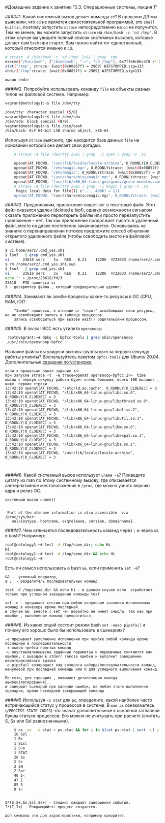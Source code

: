 #Домашнее задание к занятию "3.3. Операционные системы, лекция 1"

#####1. Какой системный вызов делает команда `cd`? В прошлом ДЗ мы выяснили, что `cd` не является самостоятельной  программой, это `shell builtin`, поэтому запустить `strace` непосредственно на `cd` не получится. Тем не менее, вы можете запустить `strace` на `/bin/bash -c 'cd /tmp'`. В этом случае вы увидите полный список системных вызовов, которые делает сам `bash` при старте. Вам нужно найти тот единственный, который относится именно к `cd`.

```bash       
# strace -d /bin/bash -c 'cd /tmp' 2>&1 | grep  tmp   
execve("/bin/bash", ["/bin/bash", "-c", "cd /tmp"], 0x7ffe8c66cbf8 /* 24 vars */strace: [wait(0x04057f) = 2969] WIFSTOPPED,sig=SIGTRAP,EVENT_EXEC (4)
stat("/tmp", strace: [wait(0x00857f) = 2969] WIFSTOPPED,sig=133
chdir("/tmp"strace: [wait(0x00857f) = 2969] WIFSTOPPED,sig=133

вызов chdir
```
    


#####2. Попробуйте использовать команду `file` на объекты разных типов на файловой системе. Например:  

```bash   
vagrant@netology1:~$ file /dev/tty

/dev/tty: character special (5/0)
vagrant@netology1:~$ file /dev/sda
/dev/sda: block special (8/0)
vagrant@netology1:~$ file /bin/bash
/bin/bash: ELF 64-bit LSB shared object, x86-64
```
    
   Используя `strace` выясните, где находится база данных `file` на основании которой она делает свои догадки.

```bash
    # strace -d file /dev/tty 2>&1 | grep  -i open | grep -v .so
    
    openat(AT_FDCWD, "/usr/lib/locale/locale-archive", O_RDONLY|O_CLOEXECstrace: [wait(0x00857f) = 2996] WIFSTOPPED,sig=133
    openat(AT_FDCWD, "/etc/magic.mgc", O_RDONLYstrace: [wait(0x00857f) = 2996] WIFSTOPPED,sig=133
    openat(AT_FDCWD, "/etc/magic", O_RDONLYstrace: [wait(0x00857f) = 2996] WIFSTOPPED,sig=133
    openat(AT_FDCWD, "/usr/share/misc/magic.mgc", O_RDONLYstrace: [wait(0x00857f) = 2996] WIFSTOPPED,sig=133
    openat(AT_FDCWD, "/usr/lib/x86_64-linux-gnu/gconv/gconv-modules.cache", O_RDONLYstrace: [wait(0x00857f) = 2996] WIFSTOPPED,sig=133
    # strace -d file /dev/tty 2>&1 | grep  -i magic | grep -v .so
     Magic local data for file(1) c"..., 4096) = 111
    openat(AT_FDCWD, "/usr/share/misc/magic.mgc", O_RDONLYstrace: [wait(0x00857f) = 3043] WIFSTOPPED,sig=133
```

#####3. Предположим, приложение пишет лог в текстовый файл. Этот файл оказался удален (deleted в lsof), однако возможности сигналом сказать приложению переоткрыть файлы или просто перезапустить приложение – нет. Так как приложение продолжает писать в удаленный файл, место на диске постепенно заканчивается. Основываясь на знаниях о перенаправлении потоков предложите способ обнуления открытого удаленного файла (чтобы освободить место на файловой системе).
```bash
$ vi home/serz/.cmd_yes.sh1
$ lsof   | grep cmd_yes.sh1
vi      23618 serz    3u   REG   8,21    12288  4722033 /home/serz/.cmd_yes.sh1.swp
$ rm /home/serz/.cmd_yes.sh1.swp
$ lsof   | grep cmd_yes.sh1
vi      23618 serz    3u   REG   8,21    12288  4722033 /home/serz/.cmd_yes.sh1.swp (deleted)
echo '' > /proc/23618/fd/3
23618 - PID процесса vi
3 - дескриптор файла , который предварительно удалил. 

```

#####4. Занимают ли зомби-процессы какие-то ресурсы в ОС (CPU, RAM, IO)?
```text
    "Зомби" процессы, в отличии от "сирот" освобождают свои ресурсы, но не освобождают запись в таблице процессов. 
    запись освободиться при вызове wait() родительским процессом. 
```
#####5. В iovisor BCC есть утилита `opensnoop`:
```bash
 root@vagrant:~# dpkg -L bpfcc-tools | grep sbin/opensnoop
 /usr/sbin/opensnoop-bpfcc
```
 На какие файлы вы увидели вызовы группы `open` за первую секунду работы утилиты? Воспользуйтесь пакетом `bpfcc-tools` для Ubuntu 20.04. Дополнительные [сведения по установке](https://github.com/iovisor/bcc/blob/master/INSTALL.md).

```text
если я правильно понял задание то:
при запуске strace -t  -e trace=openat opensnoop-bpfcc 2>>  time
вывод в первую секунду работы будет очень большим, всего 108 вызовов , ниже  первие строки
13:42:10 openat(AT_FDCWD, "/etc/ld.so.cache", O_RDONLY|O_CLOEXEC) = 3
13:42:10 openat(AT_FDCWD, "/lib/x86_64-linux-gnu/libc.so.6", O_RDONLY|O_CLOEXEC) = 3
13:42:10 openat(AT_FDCWD, "/lib/x86_64-linux-gnu/libpthread.so.0", O_RDONLY|O_CLOEXEC) = 3
13:42:10 openat(AT_FDCWD, "/lib/x86_64-linux-gnu/libdl.so.2", O_RDONLY|O_CLOEXEC) = 3
13:42:10 openat(AT_FDCWD, "/lib/x86_64-linux-gnu/libutil.so.1", O_RDONLY|O_CLOEXEC) = 3
13:42:10 openat(AT_FDCWD, "/lib/x86_64-linux-gnu/libm.so.6", O_RDONLY|O_CLOEXEC) = 3
13:42:10 openat(AT_FDCWD, "/lib/x86_64-linux-gnu/libexpat.so.1", O_RDONLY|O_CLOEXEC) = 3
13:42:10 openat(AT_FDCWD, "/lib/x86_64-linux-gnu/libz.so.1", O_RDONLY|O_CLOEXEC) = 3
13:42:10 openat(AT_FDCWD, "/usr/lib/locale/locale-archive", O_RDONLY|O_CLOEXEC) = 3



```
   
#####6. Какой системный вызов использует `uname -a`? Приведите цитату из man по этому системному вызову, где описывается альтернативное местоположение в `/proc`, где можно узнать версию ядра и релиз ОС.
```text
системный вызов uname()


 Part of the utsname information is also accessible  via  /proc/sys/ker‐
   nel/{ostype, hostname, osqrelease, version, domainname}.

```
#####7. Чем отличается последовательность команд через `;` и через `&&` в bash? Например:
```bash
root@netology1:~# test -d /tmp/some_dir; echo Hi
Hi
root@netology1:~# test -d /tmp/some_dir && echo Hi
root@netology1:~#
```
   Есть ли смысл использовать в bash `&&`, если применить `set -e`?
```text
&& -  условный оператор, 
а ;  - разделитель последовательных команд

test -d /tmp/some_dir && echo Hi - в данном случае echo  отработает только при успешном заверщении команды test

set -e - прерывает сессию при любом ненулевом значении исполняемых команд в конвеере кроме последней.
в случае &&  вместе с set -e- вероятно не имеет смысла, так как при ошибке , выполнение команд прекратиться.
```
#####8. Из каких опций состоит режим bash `set -euxo pipefail` и почему его хорошо было бы использовать в сценариях?
```text
-e прерывает выполнение исполнения при ошибке любой команды кроме последней в последовательности 
-x вывод трейса простых команд 
-u неустановленные/не заданные параметры и переменные считаются как ошибки, с выводом в stderr текста ошибки и выполнит завершение неинтерактивного вызова
-o pipefail возвращает код возврата набора/последовательности команд, ненулевой при последней команды или 0 для успешного выполнения команд.

По сути, для сценария , повышает деталезацию вывода ошибок(логирования), 
и завершит сценарий при наличии ошибок, на любом этапе выполнения сценария, кроме последней завершающей команды
```



#####9 Используя `-o stat` для `ps`, определите, какой наиболее часто встречающийся статус у процессов в системе. В `man ps` ознакомьтесь (`/PROCESS STATE CODES`) что значат дополнительные к основной заглавной буквы статуса процессов. Его можно не учитывать при расчете (считать S, Ss или Ssl равнозначными).


```bash
    $ ps -ax  -o stat > ps-stat && for i in $(cat ps-stat | sort -u) ; do echo -e  $(grep -c  $i ps-stat) >> ps-stat.out $i  ; done  && cat ps-stat.out |  sort  &&  rm -f ps-stat.out ps-stat
    10 Ssl
    1 R+
    1 SLsl
    1 S<s
    1 STAT
    28 Ss
    2 S+
    2 SN
    2 Ss+
    40 I<
    47 I
    85 S
    9 S<
```
```text

S*(S,S+,Ss,Ssl,Ss+) - Спящий: ожидает завершения события.
I*(I,I<) - Рождающийся: процесс создается. 

доп символы это доп характеристики, например приоритет.

```